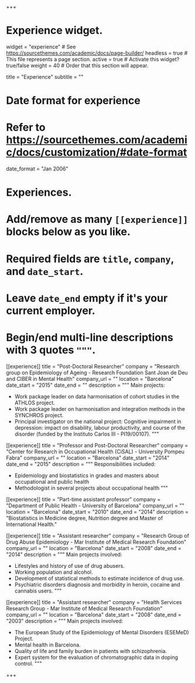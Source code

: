 +++
# Experience widget.
widget = "experience"  # See https://sourcethemes.com/academic/docs/page-builder/
headless = true  # This file represents a page section.
active = true  # Activate this widget? true/false
weight = 40  # Order that this section will appear.

title = "Experience"
subtitle = ""

# Date format for experience
#   Refer to https://sourcethemes.com/academic/docs/customization/#date-format
date_format = "Jan 2006"

# Experiences.
#   Add/remove as many `[[experience]]` blocks below as you like.
#   Required fields are `title`, `company`, and `date_start`.
#   Leave `date_end` empty if it's your current employer.
#   Begin/end multi-line descriptions with 3 quotes `"""`.
[[experience]]
  title = "Post-Doctoral Researcher"
  company = "Research group on Epidemiology of Ageing - Research Foundation Sant Joan de Deu and CIBER in Mental Health"
  company_url = ""
  location = "Barcelona"
  date_start = "2015"
  date_end = ""
  description = """
  Main projects:
  
  * Work package leader on data harmonisation of cohort studies in the ATHLOS project.
  * Work package leader on harmonisation and integration methods in the SYNCHROS project.
  * Principal investigator on the national project: Cognitive impairment in depression: impact on disability, labour productivity, and course of the disorder (funded by the Instituto Carlos III - PI19/00107).
  """

[[experience]]
  title = "Professor and Post-Doctoral Researcher"
  company = "Center for Research in Occupational Health (CiSAL) - University Pompeu Fabra"
  company_url = ""
  location = "Barcelona"
  date_start = "2014"
  date_end = "2015"
  description = """
  Responsibilities included:
  
  * Epidemiology and biostatistics in grades and masters about occupational and public health
  * Methodologist in several projects about occupational health
  """

[[experience]]
  title = "Part-time assistant professor"
  company = "Department of Public Health - University of Barcelona"
  company_url = ""
  location = "Barcelona"
  date_start = "2010"
  date_end = "2014"
  description = "Biostatistics in Medicine degree, Nutrition degree and Master of International Health."

[[experience]]
  title = "Assistant researcher"
  company = "Research Group of Drug Abuse Epidemiology - Mar Institute of Medical Research Foundation"
  company_url = ""
  location = "Barcelona"
  date_start = "2008"
  date_end = "2014"
  description = """
  Main projects involved:
  
  * Lifestyles and history of use of drug abusers.
  * Working population and alcohol.
  * Development of statistical methods to estimate incidence of drug use.
  * Psychiatric disorders diagnosis and morbidity in heroin, cocaine and cannabis users.
  """

[[experience]]
  title = "Assistant researcher"
  company = "Health Services Research Group - Mar Institute of Medical Research Foundation"
  company_url = ""
  location = "Barcelona"
  date_start = "2008"
  date_end = "2003"
  description = """
  Main projects involved:
  
  * The European Study of the Epidemiology of Mental Disorders (ESEMeD) Project.
  * Mental health in Barcelona.
  * Quality of life and family burden in patients with schizophrenia.
  * Expert system for the evaluation of chromatographic data in doping control.
  """


+++
